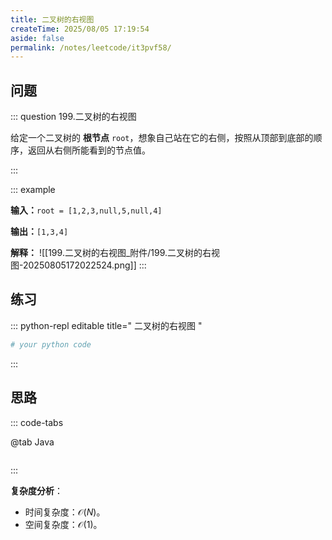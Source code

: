 ```yaml
---
title: 二叉树的右视图
createTime: 2025/08/05 17:19:54
aside: false
permalink: /notes/leetcode/it3pvf58/
---
```


## **问题**

::: question 199.二叉树的右视图

给定一个二叉树的 **根节点** `root`，想象自己站在它的右侧，按照从顶部到底部的顺序，返回从右侧所能看到的节点值。

:::

::: example 

**输入：**`root = [1,2,3,null,5,null,4]`

**输出：**`[1,3,4]`

**解释：**
![[199.二叉树的右视图_附件/199.二叉树的右视图-20250805172022524.png]]
:::

## **练习**

::: python-repl editable title=" 二叉树的右视图 "

```python
# your python code
```

:::

## **思路**

::: code-tabs

@tab Java

```java


```

:::

**复杂度分析**：

- 时间复杂度：$\mathcal{O}(N)$。
- 空间复杂度：$\mathcal{O}(1)$。